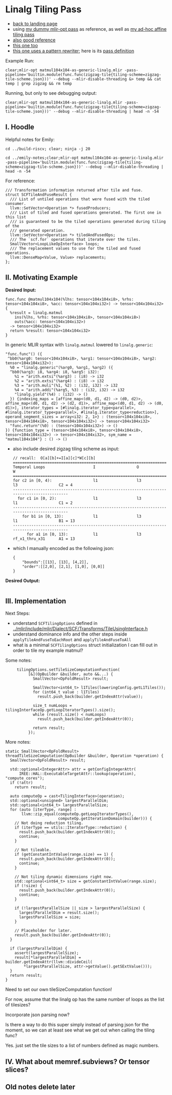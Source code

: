 # Linalg Tiling Pass

- [back to landing page](README.md)
- using [my dummy mlir-opt pass](https://github.com/EmilySillars/llvm-project-pistachio/tree/learn-llvm/EMILY-NOTES/add-dummy-pass#avocado-add-a-hello-world-pass-to-mlir-opt) as reference, as well as [my ad-hoc affine tiling pass](affine-ad-hoc-loop-tile.md)
- [also good reference](../mlir/test/lib/Dialect/Linalg/TestLinalgTransforms.cpp)
- [this one too](../mlir/lib/Dialect/Linalg/Transforms/DecomposeLinalgOps.cpp)
- [this one uses a pattern rewriter](../mlir/include/mlir/Dialect/Shape/Transforms/Passes.h); here is its [pass definition](../mlir/lib/Dialect/Shape/Transforms/RemoveShapeConstraints.cpp)

Example Run:

```
clear;mlir-opt matmul104x104-as-generic-linalg.mlir -pass-pipeline='builtin.module(func.func(zigzag-tile{tiling-scheme=zigzag-tile-scheme.json}))' --debug --mlir-disable-threading &> temp && cat temp | grep zigzag && rm temp
```

Running, but only to see debugging output:

```
clear;mlir-opt matmul104x104-as-generic-linalg.mlir -pass-pipeline='builtin.module(func.func(zigzag-tile{tiling-scheme=zigzag-tile-scheme.json}))' --debug --mlir-disable-threading | head -n -54
```
## I. Hoodle
Helpful notes for Emily:
```
cd ../build-riscv; clear; ninja -j 20
```
```
cd ../emily-notes;clear;mlir-opt matmul104x104-as-generic-linalg.mlir -pass-pipeline='builtin.module(func.func(zigzag-tile{tiling-scheme=zigzag-tile-scheme.json}))' --debug --mlir-disable-threading | head -n -54
```
For reference:
```
/// Transformation information returned after tile and fuse.
struct SCFTileAndFuseResult {
  /// List of untiled operations that were fused with the tiled consumer.
  llvm::SetVector<Operation *> fusedProducers;
  /// List of tiled and fused operations generated. The first one in this list
  /// is guaranteed to be the tiled operations generated during tiling of the
  /// generated operation.
  llvm::SetVector<Operation *> tiledAndFusedOps;
  /// The `scf.for` operations that iterate over the tiles.
  SmallVector<LoopLikeOpInterface> loops;
  /// The replacement values to use for the tiled and fused operations.
  llvm::DenseMap<Value, Value> replacements;
};
```

## II. Motivating Example

**Desired Input:**

```
func.func @matmul104x104(%lhs: tensor<104x104xi8>, %rhs: tensor<104x104xi8>, %acc: tensor<104x104xi32>) -> tensor<104x104xi32> {
  %result = linalg.matmul
    ins(%lhs, %rhs: tensor<104x104xi8>, tensor<104x104xi8>)
    outs(%acc: tensor<104x104xi32>)
  -> tensor<104x104xi32>
  return %result: tensor<104x104xi32>
}
```

In generic MLIR syntax with `linalg.matmul` lowered to `linalg.generic`:

```
"func.func"() ({
 ^bb0(%arg0: tensor<104x104xi8>, %arg1: tensor<104x104xi8>, %arg2: tensor<104x104xi32>):
  %0 = "linalg.generic"(%arg0, %arg1, %arg2) ({
  ^bb0(%arg3: i8, %arg4: i8, %arg5: i32):
    %1 = "arith.extsi"(%arg3) : (i8) -> i32
    %2 = "arith.extsi"(%arg4) : (i8) -> i32
    %3 = "arith.muli"(%1, %2) : (i32, i32) -> i32
    %4 = "arith.addi"(%arg5, %3) : (i32, i32) -> i32
    "linalg.yield"(%4) : (i32) -> ()
  }) {indexing_maps = [affine_map<(d0, d1, d2) -> (d0, d2)>, affine_map<(d0, d1, d2) -> (d2, d1)>, affine_map<(d0, d1, d2) -> (d0, d1)>], iterator_types = [#linalg.iterator_type<parallel>, #linalg.iterator_type<parallel>, #linalg.iterator_type<reduction>], operand_segment_sizes = array<i32: 2, 1>} : (tensor<104x104xi8>, tensor<104x104xi8>, tensor<104x104xi32>) -> tensor<104x104xi32>
  "func.return"(%0) : (tensor<104x104xi32>) -> ()
}) {function_type = (tensor<104x104xi8>, tensor<104x104xi8>, tensor<104x104xi32>) -> tensor<104x104xi32>, sym_name = "matmul104x104"} : () -> ()
```

+ also include desired zigzag tiling scheme as input:

  ```
  // recall:  O[a][b]+=I[a][c]*W[c][b]
  ===========================================================================================
  Temporal Loops                     I                  O                  W                  
  ===========================================================================================
  for c2 in [0, 4):                  l1                 l3                 l3                  C2 = 4
  -------------------------------------------------------------------------------------------
    for c1 in [0, 2):                l1                 l3                 l1                  C1 = 2
  -------------------------------------------------------------------------------------------
      for b1 in [0, 13):             l1                 l3                 l1                  B1 = 13
  -------------------------------------------------------------------------------------------
        for a1 in [0, 13):           l1                 l3                 rf_x1_thru_x31      A1 = 13
  ```

- which I manually encoded as the following json:
  ```
  {
      "bounds":[[13], [13], [4,2]],
      "order":[[2,0], [2,1], [1,0], [0,0]]
  }
  ```

**Desired Output:**

```

```

## III. Implementation

Next Steps:

- understand `SCFTilingOptions` defined in  [../mlir/include/mlir/Dialect/SCF/Transforms/TileUsingInterface.h]()
- understand dominance info and the other steps inside `applyTileAndFuseToEachRoot` and `applyTileAndFuseToAll`
- what is a minimal `SCFTilingOptions` struct initialization I can fill out in order to tile my example matmul?

Some notes:
```
     tilingOptions.setTileSizeComputationFunction(
          [&](OpBuilder &builder, auto &&...) {
            SmallVector<OpFoldResult> result;

            SmallVector<int64_t> l1Tiles(loweringConfig.getL1Tiles());
            for (int64_t value : l1Tiles)
              result.push_back(builder.getIndexAttr(value));

            size_t numLoops = tilingInterfaceOp.getLoopIteratorTypes().size();
            while (result.size() < numLoops)
              result.push_back(builder.getIndexAttr(0));

            return result;
          });
```

More notes:

```
static SmallVector<OpFoldResult>
threadTileSizeComputation(OpBuilder &builder, Operation *operation) {
  SmallVector<OpFoldResult> result;

  std::optional<IntegerAttr> attr = getConfigIntegerAttr(
      IREE::HAL::ExecutableTargetAttr::lookup(operation), "compute_cores");
  if (!attr)
    return result;

  auto computeOp = cast<TilingInterface>(operation);
  std::optional<unsigned> largestParallelDim;
  std::optional<int64_t> largestParallelSize;
  for (auto [iterType, range] :
       llvm::zip_equal(computeOp.getLoopIteratorTypes(),
                       computeOp.getIterationDomain(builder))) {
    // Not doing reduction tiling.
    if (iterType == utils::IteratorType::reduction) {
      result.push_back(builder.getIndexAttr(0));
      continue;
    }

    // Not tileable.
    if (getConstantIntValue(range.size) == 1) {
      result.push_back(builder.getIndexAttr(0));
      continue;
    }

    // Not tiling dynamic dimensions right now.
    std::optional<int64_t> size = getConstantIntValue(range.size);
    if (!size) {
      result.push_back(builder.getIndexAttr(0));
      continue;
    }

    if (!largestParallelSize || size > largestParallelSize) {
      largestParallelDim = result.size();
      largestParallelSize = size;
    }

    // Placeholder for later.
    result.push_back(builder.getIndexAttr(0));
  }

  if (largestParallelDim) {
    assert(largestParallelSize);
    result[*largestParallelDim] = builder.getIndexAttr(llvm::divideCeil(
        *largestParallelSize, attr->getValue().getSExtValue()));
  }
  return result;
}

```

Need to set our own tileSizeComputation function!

For now, assume that the linalg op has the same number of loops as the list of tilesizes?

Incorporate json parsing now?

Is there a way to do this super simply instead of parsing json for the moment, so we can at least see what we get out when calling the tiling func?

Yes. just set the tile sizes to a list of numbers defined as magic numbers.

## IV. What about memref.subviews? Or tensor slices?

## Old notes delete later

